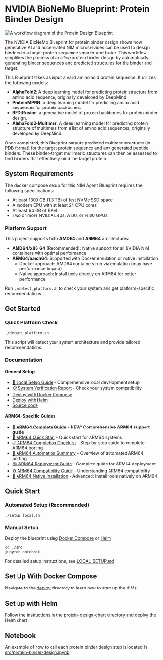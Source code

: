 # NVIDIA BioNeMo Blueprint: Protein Binder Design

![A workflow diagram of the Protein Design Blueprint](docs/Protein_Design_Architecture_Diagram.png)

The NVIDIA BioNeMo Blueprint for protein binder design shows how generative AI and accelerated NIM microservices can be used to design binders to a target protein sequence smarter and faster. This workflow simplifies the process of _in silico_ protein binder design by automatically generating binder sequences and predicted structures for the binder and target.

This Blueprint takes as input a valid amino acid protein sequence. It utilizes the following models:

- **AlphaFold2**: A deep learning model for predicting protein structure from amino acid sequence, originally developed by DeepMind.
- **ProteinMPNN**: a deep learning model for predicting amino acid sequences for protein backbones.
- **RFDiffusion**: a generative model of protein backbones for protein binder design.
- **AlphaFold2-Multimer**: A deep learning model for predicting protein structure of multimers from a list of amino acid sequences, originally developed by DeepMind.

Once completed, this Blueprint outputs predicted multimer structures (in PDB format) for the target protein sequence and any generated peptide binders. These binder-target multimeric structures can then be assessed to find binders that effectively bind the target protein.

## System Requirements

The docker compose setup for this NIM Agent Blueprint requires the following specifications:
- At least 1300 GB (1.3 TB) of fast NVMe SSD space
- A modern CPU with at least 24 CPU cores
- At least 64 GB of RAM
- Two or more NVIDIA L40s, A100, or H100 GPUs

### Platform Support

This project supports both **AMD64** and **ARM64** architectures:

- **AMD64/x86_64** (Recommended): Native support for all NVIDIA NIM containers with optimal performance
- **ARM64/aarch64**: Supported with Docker emulation or native installation
  - Docker approach: AMD64 containers run via emulation (may have performance impact)
  - Native approach: Install tools directly on ARM64 for better performance

Run `./detect_platform.sh` to check your system and get platform-specific recommendations.

## Get Started

### Quick Platform Check
```bash
./detect_platform.sh
```
This script will detect your system architecture and provide tailored recommendations.

### Documentation

#### General Setup
- [🚀 Local Setup Guide](LOCAL_SETUP.md) - Comprehensive local development setup
- [📋 System Verification Report](SYSTEM_VERIFICATION.md) - Check your system compatibility
- [Deploy with Docker Compose](deploy)
- [Deploy with Helm](protein-design-chart)
- [Source code](src)

#### ARM64-Specific Guides
- [📘 **ARM64 Complete Guide**](ARM64_COMPLETE_GUIDE.md) - **NEW: Comprehensive ARM64 support guide**
- [🚀 ARM64 Quick Start](ARM64_QUICK_START.md) - Quick start for ARM64 systems
- [✅ ARM64 Completion Checklist](ARM64_COMPLETION_CHECKLIST.md) - Step-by-step guide to complete ARM64 porting
- [🤖 ARM64 Automation Summary](ARM64_AUTOMATION_SUMMARY.md) - Overview of automated ARM64 porting
- [🏗️ ARM64 Deployment Guide](ARM64_DEPLOYMENT.md) - Complete guide for ARM64 deployment
- [⚙️ ARM64 Compatibility Guide](ARM64_COMPATIBILITY.md) - Understanding ARM64 compatibility
- [🔧 ARM64 Native Installation](ARM64_NATIVE_INSTALLATION.md) - Advanced: Install tools natively on ARM64

## Quick Start

### Automated Setup (Recommended)
```bash
./setup_local.sh
```

### Manual Setup
Deploy the blueprint using [Docker Compose](deploy) or [Helm](protein-design-chart)
```bash
cd ./src
jupyter notebook
```

For detailed setup instructions, see [LOCAL_SETUP.md](LOCAL_SETUP.md)

## Set Up With Docker Compose

Navigate to the [deploy](deploy) directory to learn how to start up the NIMs.

## Set up with Helm

Follow the instructions in the [protein-design-chart](protein-design-chart) directory and deploy the Helm chart

## Notebook

An example of how to call each protein binder design step is located in [src/protein-binder-design.ipynb](src/protein-binder-design.ipynb)
